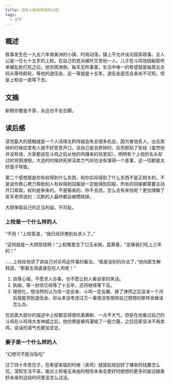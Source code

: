 ```yaml
---
title: 没有人给他写信的上校
tags:
  - 文学
---
```


## 概述
故事发生在一九五六年南美洲的小镇，时局动荡，镇上不允许谈论国家政事。主人公是一位七十五岁的上校，在自己的党派被歼灭至他一人、儿子在斗鸡场因秘密传单被乱枪打死之后，他穷困潦倒，每天无所事事，生活中唯一的希望就是每周五去码头等待邮轮，等他的退伍金，这一等就是十五年，退伍金是否会来尚不可知，但是上校会一直等下去。

## 文摘

新鞋你要是不穿，永远也不会合脚。

## 读后感
读完最大的感触就是一个人活得太矜持就会失去很多机会，因为害怕丢人，出去卖钟的时候店里有人就不好意思开口，说自己是去修钟的，反而倒贴了些钱（虽然他并没有钱，大家都说在斗鸡之后从他的鸡赚来的钱里扣），明明有个上校的名头却过的穷困潦倒，大选的时候拼死拼活卖力气却也没有谋得一个差事，这一切都是太好面子导致。

第二个感想就是你有权得到什么东西，和你实际得到了什么东西不是正相关的，不是说你费心费力帮助别人有权得到回报就一定能得到回报，所有的回报都需要主动开口索取，权利是争来的，不是等来的，你不去信，怎么会有来信呢？更加理解了吴军老师说的：沉默的人最终都会被牺牲掉。

大胆争取自己的正当利益，不可耻。

### 上校是一个什么样的人
“不用！”上校答道，“我已经厌倦到处求人了。”

“这鸡就是一大把现钱啊！”上校嘴里含了口玉米粥，盘算着，“足够我们吃上三年的！”

……上校给他讲了讲自己对买鸡这件事的看法。“我是没别的办法了，”他向医生解释道，“那畜生简直是在吃人肉呢！”

1. 自尊心强，不愿求人办事，也不愿让别人看自家的笑话。
2. 执拗，等一封信已经等了十五年，还将继续等下去。
3. 理想化，想当然的认为信一定会来、斗鸡一定会赢、换了律师之后没准一个月后就能领到退伍金，却从来没考虑过万一事情没有按照自己预想的那样发展该怎么办。

在前面大部分的描述中上校都显得很优柔寡断、一点不大气，但是在他看过自己的斗鸡在斗鸡场大发神威之后，他仿佛是被鸡灌输了一股力量，之后回家坚决不再卖鸡，说话的语气也更加坚定。

### 妻子是一个什么样的人
“幻想可不能当饭吃”

过了四十年苦日子，在希望来临的时候（卖鸡）就提前规划好了赚来的钱要怎么花。深知生活不易，面对上校毫无来由的相信未来会更好时她想的更多的是迎接美好未来的这段时间里该怎么过活。

